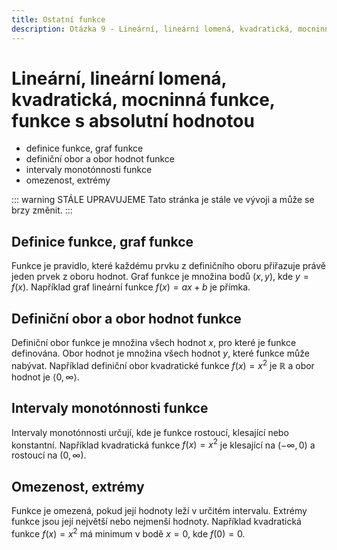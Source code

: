 ```yaml
---
title: Ostatní funkce
description: Otázka 9 - Lineární, lineární lomená, kvadratická, mocninná funkce, funkce s absolutní hodnotou
---
```


# **Lineární, lineární lomená, kvadratická, mocninná funkce, funkce s absolutní hodnotou**

- definice funkce, graf funkce
- definiční obor a obor hodnot funkce
- intervaly monotónnosti funkce
- omezenost, extrémy

::: warning STÁLE UPRAVUJEME
Tato stránka je stále ve vývoji a může se brzy změnit.
:::

## **Definice funkce, graf funkce**

Funkce je pravidlo, které každému prvku z definičního oboru přiřazuje právě jeden prvek z oboru hodnot. Graf funkce je množina bodů $(x, y)$, kde $y = f(x)$. Například graf lineární funkce $f(x) = ax + b$ je přímka.

## **Definiční obor a obor hodnot funkce**

Definiční obor funkce je množina všech hodnot $x$, pro které je funkce definována. Obor hodnot je množina všech hodnot $y$, které funkce může nabývat. Například definiční obor kvadratické funkce $f(x) = x^2$ je $\mathbb{R}$ a obor hodnot je $\langle 0, \infty \rangle$.

## **Intervaly monotónnosti funkce**

Intervaly monotónnosti určují, kde je funkce rostoucí, klesající nebo konstantní. Například kvadratická funkce $f(x) = x^2$ je klesající na $(-\infty, 0)$ a rostoucí na $(0, \infty)$.

## **Omezenost, extrémy**

Funkce je omezená, pokud její hodnoty leží v určitém intervalu. Extrémy funkce jsou její největší nebo nejmenší hodnoty. Například kvadratická funkce $f(x) = x^2$ má minimum v bodě $x = 0$, kde $f(0) = 0$.
